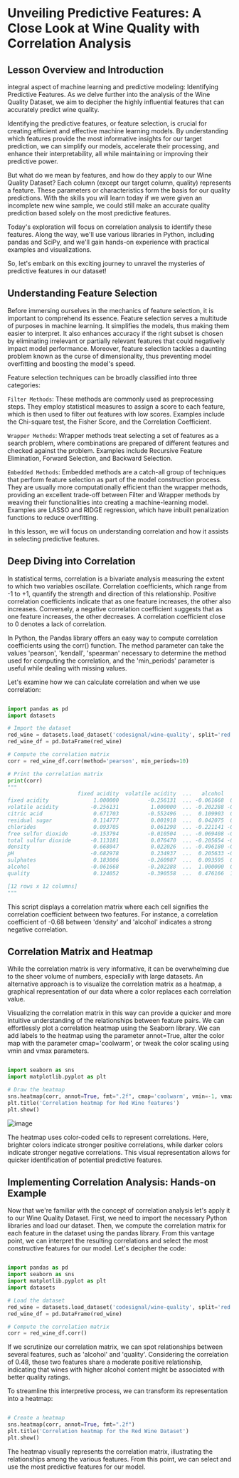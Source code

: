 # Unveiling Predictive Features: A Close Look at Wine Quality with Correlation Analysis

## Lesson Overview and Introduction

integral aspect of machine learning and predictive modeling: Identifying Predictive Features. As we delve further into the analysis of the Wine Quality Dataset, we aim to decipher the highly influential features that can accurately predict wine quality.

Identifying the predictive features, or feature selection, is crucial for creating efficient and effective machine learning models. By understanding which features provide the most informative insights for our target prediction, we can simplify our models, accelerate their processing, and enhance their interpretability, all while maintaining or improving their predictive power.

But what do we mean by features, and how do they apply to our Wine Quality Dataset? Each column (except our target column, quality) represents a feature. These parameters or characteristics form the basis for our quality predictions. With the skills you will learn today if we were given an incomplete new wine sample, we could still make an accurate quality prediction based solely on the most predictive features.

Today's exploration will focus on correlation analysis to identify these features. Along the way, we'll use various libraries in Python, including pandas and SciPy, and we'll gain hands-on experience with practical examples and visualizations.

So, let's embark on this exciting journey to unravel the mysteries of predictive features in our dataset!

## Understanding Feature Selection

Before immersing ourselves in the mechanics of feature selection, it is important to comprehend its essence. Feature selection serves a multitude of purposes in machine learning. It simplifies the models, thus making them easier to interpret. It also enhances accuracy if the right subset is chosen by eliminating irrelevant or partially relevant features that could negatively impact model performance. Moreover, feature selection tackles a daunting problem known as the curse of dimensionality, thus preventing model overfitting and boosting the model's speed.

Feature selection techniques can be broadly classified into three categories:

`Filter Methods`: These methods are commonly used as preprocessing steps. They employ statistical measures to assign a score to each feature, which is then used to filter out features with low scores. Examples include the Chi-square test, the Fisher Score, and the Correlation Coefficient.

`Wrapper Methods`: Wrapper methods treat selecting a set of features as a search problem, where combinations are prepared of different features and checked against the problem. Examples include Recursive Feature Elimination, Forward Selection, and Backward Selection.

`Embedded Methods`: Embedded methods are a catch-all group of techniques that perform feature selection as part of the model construction process. They are usually more computationally efficient than the wrapper methods, providing an excellent trade-off between Filter and Wrapper methods by weaving their functionalities into creating a machine-learning model. Examples are LASSO and RIDGE regression, which have inbuilt penalization functions to reduce overfitting.

In this lesson, we will focus on understanding correlation and how it assists in selecting predictive features.

## Deep Diving into Correlation

In statistical terms, correlation is a bivariate analysis measuring the extent to which two variables oscillate. Correlation coefficients, which range from -1 to +1, quantify the strength and direction of this relationship. Positive correlation coefficients indicate that as one feature increases, the other also increases. Conversely, a negative correlation coefficient suggests that as one feature increases, the other decreases. A correlation coefficient close to 0 denotes a lack of correlation.

In Python, the Pandas library offers an easy way to compute correlation coefficients using the corr() function. The method parameter can take the values 'pearson', 'kendall', 'spearman' necessary to determine the method used for computing the correlation, and the 'min_periods' parameter is useful while dealing with missing values.

Let's examine how we can calculate correlation and when we use correlation:

```Python

import pandas as pd
import datasets

# Import the dataset
red_wine = datasets.load_dataset('codesignal/wine-quality', split='red')
red_wine_df = pd.DataFrame(red_wine)

# Compute the correlation matrix
corr = red_wine_df.corr(method='pearson', min_periods=10)

# Print the correlation matrix
print(corr)
"""
                      fixed acidity  volatile acidity  ...   alcohol   quality
fixed acidity              1.000000         -0.256131  ... -0.061668  0.124052
volatile acidity          -0.256131          1.000000  ... -0.202288 -0.390558
citric acid                0.671703         -0.552496  ...  0.109903  0.226373
residual sugar             0.114777          0.001918  ...  0.042075  0.013732
chlorides                  0.093705          0.061298  ... -0.221141 -0.128907
free sulfur dioxide       -0.153794         -0.010504  ... -0.069408 -0.050656
total sulfur dioxide      -0.113181          0.076470  ... -0.205654 -0.185100
density                    0.668047          0.022026  ... -0.496180 -0.174919
pH                        -0.682978          0.234937  ...  0.205633 -0.057731
sulphates                  0.183006         -0.260987  ...  0.093595  0.251397
alcohol                   -0.061668         -0.202288  ...  1.000000  0.476166
quality                    0.124052         -0.390558  ...  0.476166  1.000000

[12 rows x 12 columns]
"""
```
This script displays a correlation matrix where each cell signifies the correlation coefficient between two features. For instance, a correlation coefficient of -0.68 between 'density' and 'alcohol' indicates a strong negative correlation.

## Correlation Matrix and Heatmap

While the correlation matrix is very informative, it can be overwhelming due to the sheer volume of numbers, especially with large datasets. An alternative approach is to visualize the correlation matrix as a heatmap, a graphical representation of our data where a color replaces each correlation value.

Visualizing the correlation matrix in this way can provide a quicker and more intuitive understanding of the relationships between feature pairs. We can effortlessly plot a correlation heatmap using the Seaborn library. We can add labels to the heatmap using the parameter annot=True, alter the color map with the parameter cmap='coolwarm', or tweak the color scaling using vmin and vmax parameters.

```Python

import seaborn as sns
import matplotlib.pyplot as plt

# Draw the heatmap
sns.heatmap(corr, annot=True, fmt=".2f", cmap='coolwarm', vmin=-1, vmax=1)
plt.title('Correlation heatmap for Red Wine features')
plt.show()
```
![image](https://github.com/user-attachments/assets/124c2bd0-9862-4bd4-b20f-5729d4412ba2)


The heatmap uses color-coded cells to represent correlations. Here, brighter colors indicate stronger positive correlations, while darker colors indicate stronger negative correlations. This visual representation allows for quicker identification of potential predictive features.

## Implementing Correlation Analysis: Hands-on Example

Now that we're familiar with the concept of correlation analysis let's apply it to our Wine Quality Dataset. First, we need to import the necessary Python libraries and load our dataset. Then, we compute the correlation matrix for each feature in the dataset using the pandas library. From this vantage point, we can interpret the resulting correlations and select the most constructive features for our model. Let's decipher the code:

```Python

import pandas as pd
import seaborn as sns
import matplotlib.pyplot as plt
import datasets

# Load the dataset
red_wine = datasets.load_dataset('codesignal/wine-quality', split='red')
red_wine_df = pd.DataFrame(red_wine)

# Compute the correlation matrix
corr = red_wine_df.corr()
```
If we scrutinize our correlation matrix, we can spot relationships between several features, such as 'alcohol' and 'quality'. Considering the correlation of 0.48, these two features share a moderate positive relationship, indicating that wines with higher alcohol content might be associated with better quality ratings.

To streamline this interpretive process, we can transform its representation into a heatmap:

```Python

# Create a heatmap
sns.heatmap(corr, annot=True, fmt=".2f")
plt.title('Correlation heatmap for the Red Wine Dataset')
plt.show()
```
The heatmap visually represents the correlation matrix, illustrating the relationships among the various features. From this point, we can select and use the most predictive features for our model.
